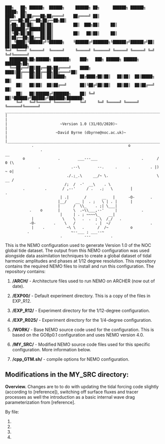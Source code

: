     ███╗   ██╗ ██████╗  ██████╗     ██████╗ ██╗      ██████╗ ██████╗  █████╗ ██╗     
    ████╗  ██║██╔═══██╗██╔════╝    ██╔════╝ ██║     ██╔═══██╗██╔══██╗██╔══██╗██║     
    ██╔██╗ ██║██║   ██║██║         ██║  ███╗██║     ██║   ██║██████╔╝███████║██║     
    ██║╚██╗██║██║   ██║██║         ██║   ██║██║     ██║   ██║██╔══██╗██╔══██║██║     
    ██║ ╚████║╚██████╔╝╚██████╗    ╚██████╔╝███████╗╚██████╔╝██████╔╝██║  ██║███████╗
    ╚═╝  ╚═══╝ ╚═════╝  ╚═════╝     ╚═════╝ ╚══════╝ ╚═════╝ ╚═════╝ ╚═╝  ╚═╝╚══════╝                                                                            
      ████████╗██╗██████╗ ███████╗    ███╗   ███╗ ██████╗ ██████╗ ███████╗██╗          
      ╚══██╔══╝██║██╔══██╗██╔════╝    ████╗ ████║██╔═══██╗██╔══██╗██╔════╝██║          
         ██║   ██║██║  ██║█████╗      ██╔████╔██║██║   ██║██║  ██║█████╗  ██║          
         ██║   ██║██║  ██║██╔══╝      ██║╚██╔╝██║██║   ██║██║  ██║██╔══╝  ██║          
         ██║   ██║██████╔╝███████╗    ██║ ╚═╝ ██║╚██████╔╝██████╔╝███████╗███████╗     
         ╚═╝   ╚═╝╚═════╝ ╚══════╝    ╚═╝     ╚═╝ ╚═════╝ ╚═════╝ ╚══════╝╚══════╝  
    _________________________________________________________________________________
    |                                                                               |
    |                        ~Version 1.0 (31/03/2020)~                           |
    |                      ~David Byrne (dbyrne@noc.ac.uk)~                         |
    |_______________________________________________________________________________|   
                .                                           o
                    .                                                      __
            o               .        ___---___                    .      / 0 (\          
                   .              .--\        --.     .     .         . |)  ~ o|
                                ./.;_.\     __/~ \.                      \ __ /
                               /;  /  -'  __\    . \                             
            .         .       / ,--'     / .   .;   \        |                    .
                             | .|       /       __   |      -O-       .
                            |__/    __ |  . ;   \ | . |      |
                            |      /  \\_    . ;| \___|    
               .    o       |      \  .~\\___,--'     |           .
                             |     | . ; ~~~~\_    __|
                |             \    \   .  .  ; \  /_/   .
               -O-        .    \   /         . |  ~/                  .
                |    .          ~\ \   .      /  /~          o
              .                   ~--___ ; ___--~       
                             .          ---         .              

This is the NEMO configuration used to generate Version 1.0 of the NOC global tide dataset.
The output from this NEMO configuration was used alongside data assimilation techniques 
to create a global dataset of tidal harmonic amplitudes and phases at 1/12 degree 
resolution. This repository contains the required NEMO files to install and run this 
configuration. The repository contains:

1. **/ARCH/**       - Architecture files used to run NEMO on ARCHER (now out of date).

2. **/EXP00/**      - Default experiment directory. This is a copy of the files in EXP_R12. 

3. **/EXP_R12/**    - Experiment directory for the 1/12-degree configuration.

4. **/EXP_R025/**   - Experiment directory for the 1/4-degree configuration.

5. **/WORK/**       - Base NEMO source code used for the configuration. This is based 
on the GO8p0.1 configuration and uses NEMO version 4.0.

6. **/MY_SRC/**     - Modified NEMO source code files used for this specific configuration. 
More information below.

7. **/cpp_GTM.sh/** - compile options for NEMO configuration. 

## Modifications in the MY_SRC directory:

**Overview.** Changes are to to do with updating the tidal forcing code slightly (according to [reference]), switching off surface fluxes and tracer processes as well the introduction as a basic internal wave drag parameterization from [reference].

By file:

1.
2.
3.
4.
